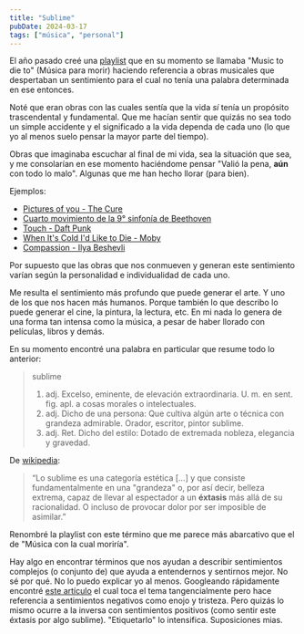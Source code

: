 ```yaml
---
title: "Sublime"
pubDate: 2024-03-17
tags: ["música", "personal"]
---
```


El año pasado creé una [playlist](https://open.spotify.com/playlist/52nTnaEOquglSZraI6JSbN?si=7ff33bf9cc004844) que en su momento se llamaba "Music to die to" (Música para morir) haciendo referencia a obras musicales que despertaban un sentimiento para el cual no tenía una palabra determinada en ese entonces.

Noté que eran obras con las cuales sentía que la vida *sí* tenía un propósito trascendental y fundamental. Que me hacían sentir que quizás no sea todo un simple accidente y el significado a la vida dependa de cada uno (lo que yo al menos suelo pensar la mayor parte del tiempo).

Obras que imaginaba escuchar al final de mi vida, sea la situación que sea, y me consolarían en ese momento haciéndome pensar "Valió la pena, **aún** con todo lo malo". Algunas que me han hecho llorar (para bien).

Ejemplos:

- [Pictures of you - The Cure](https://youtu.be/UmFFTkjs-O0?si=nF2rPtNR4ZrdxeBR)
- [Cuarto movimiento de la 9° sinfonía de Beethoven](https://www.youtube.com/watch?v=XFRfzCiVx_Y)
- [Touch - Daft Punk](https://youtu.be/0Gkhol2Q1og?si=Lglp-rtXLh-HlSqD)
- [When It's Cold I'd Like to Die - Moby](https://youtu.be/kFyuSMf-PtQ?si=9slErCmDocom8tJe)
- [Compassion - Ilya Beshevli](https://youtu.be/woG1YB4m9h0?si=PYaXyTH_e3YBMqBG)

Por supuesto que las obras que nos conmueven y generan este sentimiento varían según la personalidad e individualidad de cada uno.

Me resulta el sentimiento más profundo que puede generar el arte. Y uno de los que nos hacen más humanos. Porque también lo que describo lo puede generar el cine, la pintura, la lectura, etc. En mi nada lo genera de una forma tan intensa como la música, a pesar de haber llorado con películas, libros y demás.

En su momento encontré una palabra en particular que resume todo lo anterior:

>sublime
>1. adj. Excelso, eminente, de elevación extraordinaria. U. m. en sent. fig. apl. a cosas morales o intelectuales.
>2. adj. Dicho de una persona: Que cultiva algún arte o técnica con grandeza admirable. Orador, escritor, pintor sublime.
>3. adj. Ret. Dicho del estilo: Dotado de extremada nobleza, elegancia y gravedad.

De [wikipedia](https://es.wikipedia.org/wiki/Sublime): 

>“Lo sublime es una categoría estética [...] y que consiste fundamentalmente en una "grandeza" o, por así decir, belleza extrema, capaz de llevar al espectador a un **éxtasis** más allá de su racionalidad. O incluso de provocar dolor por ser imposible de asimilar.”

Renombré la playlist con este término que me parece más abarcativo que el de "Música con la cual moriría".

Hay algo en encontrar términos que nos ayudan a describir sentimientos complejos (o conjunto de) que ayuda a entendernos y sentirnos mejor. No sé por qué. No lo puedo explicar yo al menos. Googleando rápidamente encontré [este artículo](https://www.sciencedaily.com/releases/2007/06/070622090727.htm) el cual toca el tema tangencialmente pero hace referencia a sentimientos negativos como enojo y tristeza. Pero quizás lo mismo ocurre a la inversa con sentimientos positivos (como sentir este éxtasis por algo sublime). "Etiquetarlo" lo intensifica. Suposiciones mias.